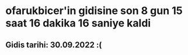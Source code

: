 # ofarukbicer'in gidisine son 8 gun 15 saat 16 dakika 16 saniye kaldi

## Gidis tarihi: 30.09.2022 :(